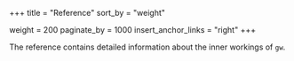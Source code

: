 +++
title = "Reference"
sort_by = "weight"

weight = 200
paginate_by = 1000
insert_anchor_links = "right"
+++

The reference contains detailed information about the inner workings of `gw`.
